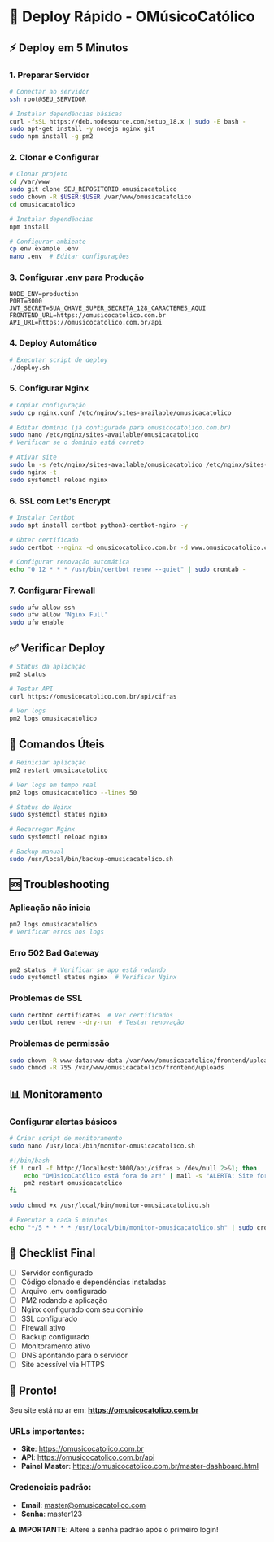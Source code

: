 # 🚀 Deploy Rápido - OMúsicoCatólico

## ⚡ Deploy em 5 Minutos

### 1. Preparar Servidor
```bash
# Conectar ao servidor
ssh root@SEU_SERVIDOR

# Instalar dependências básicas
curl -fsSL https://deb.nodesource.com/setup_18.x | sudo -E bash -
sudo apt-get install -y nodejs nginx git
sudo npm install -g pm2
```

### 2. Clonar e Configurar
```bash
# Clonar projeto
cd /var/www
sudo git clone SEU_REPOSITORIO omusicacatolico
sudo chown -R $USER:$USER /var/www/omusicacatolico
cd omusicacatolico

# Instalar dependências
npm install

# Configurar ambiente
cp env.example .env
nano .env  # Editar configurações
```

### 3. Configurar .env para Produção
```env
NODE_ENV=production
PORT=3000
JWT_SECRET=SUA_CHAVE_SUPER_SECRETA_128_CARACTERES_AQUI
FRONTEND_URL=https://omusicocatolico.com.br
API_URL=https://omusicocatolico.com.br/api
```

### 4. Deploy Automático
```bash
# Executar script de deploy
./deploy.sh
```

### 5. Configurar Nginx
```bash
# Copiar configuração
sudo cp nginx.conf /etc/nginx/sites-available/omusicacatolico

# Editar domínio (já configurado para omusicocatolico.com.br)
sudo nano /etc/nginx/sites-available/omusicacatolico
# Verificar se o domínio está correto

# Ativar site
sudo ln -s /etc/nginx/sites-available/omusicacatolico /etc/nginx/sites-enabled/
sudo nginx -t
sudo systemctl reload nginx
```

### 6. SSL com Let's Encrypt
```bash
# Instalar Certbot
sudo apt install certbot python3-certbot-nginx -y

# Obter certificado
sudo certbot --nginx -d omusicocatolico.com.br -d www.omusicocatolico.com.br

# Configurar renovação automática
echo "0 12 * * * /usr/bin/certbot renew --quiet" | sudo crontab -
```

### 7. Configurar Firewall
```bash
sudo ufw allow ssh
sudo ufw allow 'Nginx Full'
sudo ufw enable
```

## ✅ Verificar Deploy

```bash
# Status da aplicação
pm2 status

# Testar API
curl https://omusicocatolico.com.br/api/cifras

# Ver logs
pm2 logs omusicacatolico
```

## 🔧 Comandos Úteis

```bash
# Reiniciar aplicação
pm2 restart omusicacatolico

# Ver logs em tempo real
pm2 logs omusicacatolico --lines 50

# Status do Nginx
sudo systemctl status nginx

# Recarregar Nginx
sudo systemctl reload nginx

# Backup manual
sudo /usr/local/bin/backup-omusicacatolico.sh
```

## 🆘 Troubleshooting

### Aplicação não inicia
```bash
pm2 logs omusicacatolico
# Verificar erros nos logs
```

### Erro 502 Bad Gateway
```bash
pm2 status  # Verificar se app está rodando
sudo systemctl status nginx  # Verificar Nginx
```

### Problemas de SSL
```bash
sudo certbot certificates  # Ver certificados
sudo certbot renew --dry-run  # Testar renovação
```

### Problemas de permissão
```bash
sudo chown -R www-data:www-data /var/www/omusicacatolico/frontend/uploads
sudo chmod -R 755 /var/www/omusicacatolico/frontend/uploads
```

## 📊 Monitoramento

### Configurar alertas básicos
```bash
# Criar script de monitoramento
sudo nano /usr/local/bin/monitor-omusicacatolico.sh
```

```bash
#!/bin/bash
if ! curl -f http://localhost:3000/api/cifras > /dev/null 2>&1; then
    echo "OMúsicoCatólico está fora do ar!" | mail -s "ALERTA: Site fora do ar" seu@email.com
    pm2 restart omusicacatolico
fi
```

```bash
sudo chmod +x /usr/local/bin/monitor-omusicacatolico.sh

# Executar a cada 5 minutos
echo "*/5 * * * * /usr/local/bin/monitor-omusicacatolico.sh" | sudo crontab -
```

## 🎯 Checklist Final

- [ ] Servidor configurado
- [ ] Código clonado e dependências instaladas
- [ ] Arquivo .env configurado
- [ ] PM2 rodando a aplicação
- [ ] Nginx configurado com seu domínio
- [ ] SSL configurado
- [ ] Firewall ativo
- [ ] Backup configurado
- [ ] Monitoramento ativo
- [ ] DNS apontando para o servidor
- [ ] Site acessível via HTTPS

## 🎉 Pronto!

Seu site está no ar em: **https://omusicocatolico.com.br**

### URLs importantes:
- **Site**: https://omusicocatolico.com.br
- **API**: https://omusicocatolico.com.br/api
- **Painel Master**: https://omusicocatolico.com.br/master-dashboard.html

### Credenciais padrão:
- **Email**: master@omusicacatolico.com
- **Senha**: master123

**⚠️ IMPORTANTE**: Altere a senha padrão após o primeiro login! 